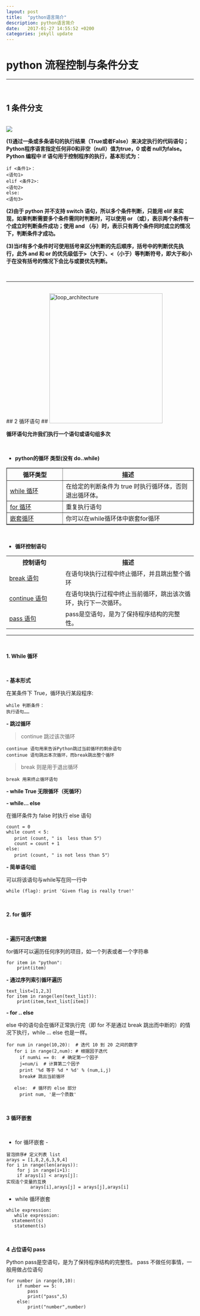 ```yaml
---
layout: post
title:  "python语言简介"
description: python语言简介
date:   2017-01-27 14:55:52 +0200
categories: jekyll update
---
```




# python 流程控制与条件分支 #

----------
<br>

## 1 条件分支 ##

<br>

<img src="http://www.runoob.com/wp-content/uploads/2013/11/if-condition.jpg">


**(1)通过一条或多条语句的执行结果（True或者False）来决定执行的代码语句；
Python程序语言指定任何非0和非空（null）值为true，0 或者 null为false。
Python 编程中 if 语句用于控制程序的执行，基本形式为：**

    
    if <条件1>：
    <语句1>
    elif <条件2>:
    <语句2>
    else:
    <语句3>

**(2)由于 python 并不支持 switch 语句，所以多个条件判断，只能用 elif 来实现，如果判断需要多个条件需同时判断时，可以使用 or （或），表示两个条件有一个成立时判断条件成功；使用 and （与）时，表示只有两个条件同时成立的情况下，判断条件才成功。**

**(3)当if有多个条件时可使用括号来区分判断的先后顺序，括号中的判断优先执行，此外 and 和 or 的优先级低于>（大于）、<（小于）等判断符号，即大于和小于在没有括号的情况下会比与或要优先判断。**


<br>


----------

<br>
## 2 循环语句 ##

<img src="http://www.runoob.com/wp-content/uploads/2013/11/loop_architecture.jpg" alt="loop_architecture" width="304" height="348">

**循环语句允许我们执行一个语句或语句组多次**

<br>

- **python的循环 类型(没有 do..while)**

<table border="1">
<tbody><tr><th style="width:30%">循环类型</th><th>描述</th></tr>
<tr><td><a href="/python/python-while-loop.html" title="Python WHILE 循环">while 循环</a></td><td>在给定的判断条件为 true 时执行循环体，否则退出循环体。</td></tr>
<tr><td><a href="/python/python-for-loop.html" title=" Python FOR 循环">for 循环</a></td><td>重复执行语句</td></tr>
<tr><td><a href="/python/python-nested-loops.html" title="Python 循环全套">嵌套循环</a></td><td>你可以在while循环体中嵌套for循环</td></tr>
</tbody></table>

<br>


- **循环控制语句**

<table class="reference">
<tbody><tr><th style="width:30%">控制语句</th><th>描述</th></tr>
<tr><td><a href="/python/python-break-statement.html" title="Python break 语句">break 语句</a></td><td>在语句块执行过程中终止循环，并且跳出整个循环</td></tr>
<tr><td><a href="/python/python-continue-statement.html" title="Python  语句">continue 语句</a></td><td>在语句块执行过程中终止当前循环，跳出该次循环，执行下一次循环。</td></tr>
<tr><td><a href="/python/python-pass-statement.html" title="Python pass 语句">pass 语句</a></td><td>pass是空语句，是为了保持程序结构的完整性。</td></tr>
</tbody></table>

----------

<br>

**1. While 循环**

<br>


**- 基本形式**

在某条件下 True，循环执行某段程序:
    
    while 判断条件：
    执行语句……

**- 跳过循环**

>  continue 跳过该次循环


    continue 语句用来告诉Python跳过当前循环的剩余语句
	continue 语句跳出本次循环，而break跳出整个循环

<p>

> break 则是用于退出循环

	break 用来终止循环语句



**- while True 无限循环（死循环）**


**- while... else**

在循环条件为 false 时执行 else 语句

 

    count = 0
    while count < 5:
       print (count, " is  less than 5"）
       count = count + 1
    else:
       print (count, " is not less than 5"）


**- 简单语句组**

可以将该语句与while写在同一行中


    while (flag): print 'Given flag is really true!'



<br>

**2. for 循环**

<br>

**- 遍历可迭代数据**

for循环可以遍历任何序列的项目，如一个列表或者一个字符串

    for item in "python":
    	print(item)

**- 通过序列索引循环遍历**

    text_list=[1,2,3]
    for item in range(len(text_list)):
    	print(item,text_list[item])
    
**- for .. else**

else 中的语句会在循环正常执行完（即 for 不是通过 break 跳出而中断的）的情况下执行，while … else 也是一样。

    for num in range(10,20):  # 迭代 10 到 20 之间的数字
       for i in range(2,num): # 根据因子迭代
     	 if num%i == 0:  # 确定第一个因子
    	 j=num/i  # 计算第二个因子
    	 print '%d 等于 %d * %d' % (num,i,j)
     	 break# 跳出当前循环

       else:  # 循环的 else 部分
      	 print num, '是一个质数'
<br>

**3 循环嵌套**

<br>

 - for 循环嵌套 -

<p>

    冒泡排序# 定义列表 list
    arays = [1,8,2,6,3,9,4]
    for i in range(len(arays)):
    	for j in range(i+1):
   	    if arays[i] < arays[j]:
    实现连个变量的互换
   			 arays[i],arays[j] = arays[j],arays[i]


- while 循环嵌套

<p>
    
    while expression:
       while expression:
      statement(s)
       statement(s)
<br>

**4 占位语句 pass**

Python pass是空语句，是为了保持程序结构的完整性。
pass 不做任何事情，一般用做占位语句

    for number in range(0,10):
    	if number == 5:
    		pass
    		print("pass",5)
    	else:
    		print("number",number)



